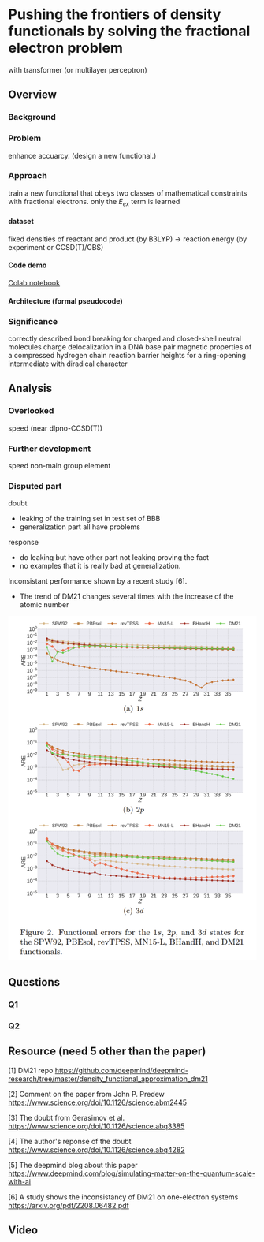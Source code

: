 # Pushing the frontiers of density functionals by solving the fractional electron problem
with transformer (or multilayer perceptron)

## Overview
### Background
### Problem
enhance accuarcy. (design a new functional.)
### Approach
train a new functional that obeys two classes of mathematical constraints with fractional electrons.
only the $E_{ex}$ term is learned
#### dataset
fixed densities of reactant and product (by B3LYP) -> reaction energy (by experiment or CCSD(T)/CBS) 

#### Code demo
[Colab notebook](https://colab.research.google.com/drive/1wl7wB1vNYKgYIdsWwKryCs-DX1lZWURv?usp=sharing)
#### Architecture (formal pseudocode)

### Significance
correctly described bond breaking for charged and closed-shell neutral molecules
charge delocalization in a DNA base pair
magnetic properties of a compressed hydrogen chain
reaction barrier heights for a ring-opening intermediate with diradical character

## Analysis
### Overlooked
speed (near dlpno-CCSD(T))
### Further development
speed
non-main group element
### Disputed part
doubt
- leaking of the training set in test set of BBB
- generalization part all have problems

response
- do leaking but have other part not leaking proving the fact
-  no examples that it is really bad at generalization.

Inconsistant performance shown by a recent study [6].
- The trend of DM21 changes several times with the increase of the atomic number

![](resource/inconsistent.png)

## Questions
### Q1
### Q2

## Resource (need 5 other than the paper)
[1] DM21 repo https://github.com/deepmind/deepmind-research/tree/master/density_functional_approximation_dm21

[2] Comment on the paper from John P. Predew https://www.science.org/doi/10.1126/science.abm2445

[3] The doubt from Gerasimov et al. https://www.science.org/doi/10.1126/science.abq3385

[4] The author's reponse of the doubt https://www.science.org/doi/10.1126/science.abq4282

[5] The deepmind blog about this paper https://www.deepmind.com/blog/simulating-matter-on-the-quantum-scale-with-ai

[6] A study shows the inconsistancy of DM21 on one-electron systems https://arxiv.org/pdf/2208.06482.pdf

## Video
